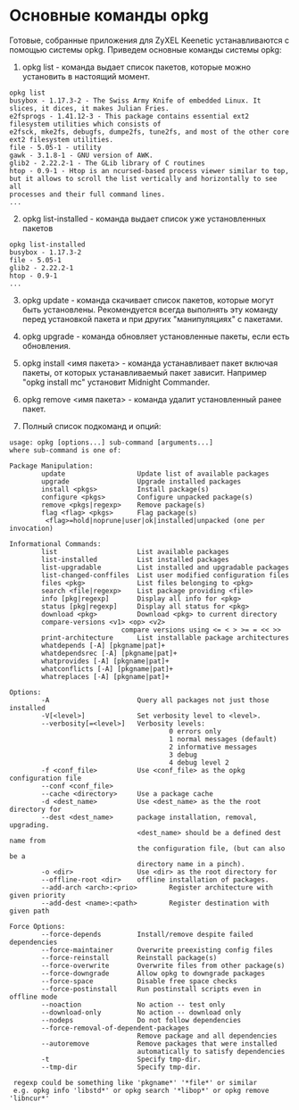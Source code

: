 # Основные команды opkg #

Готовые, собранные приложения для ZyXEL Keenetic устанавливаются с помощью системы opkg. Приведем основные команды системы opkg:

1. opkg list - команда выдает список пакетов, которые можно установить в настоящий момент.
```
opkg list
busybox - 1.17.3-2 - The Swiss Army Knife of embedded Linux. It slices, it dices, it makes Julian Fries.
e2fsprogs - 1.41.12-3 - This package contains essential ext2 filesystem utilities which consists of
e2fsck, mke2fs, debugfs, dumpe2fs, tune2fs, and most of the other core ext2 filesystem utilities.
file - 5.05-1 - utility
gawk - 3.1.8-1 - GNU version of AWK.
glib2 - 2.22.2-1 - The GLib library of C routines
htop - 0.9-1 - Htop is an ncursed-based process viewer similar to top,
but it allows to scroll the list vertically and horizontally to see all 
processes and their full command lines.
...
```
2. opkg list-installed - команда выдает список уже установленных пакетов
```
opkg list-installed
busybox - 1.17.3-2
file - 5.05-1
glib2 - 2.22.2-1
htop - 0.9-1
...
```
3. opkg update - команда скачивает список пакетов, которые могут быть установлены. Рекомендуется всегда выполнять эту команду перед установкой пакета и при других "манипуляциях" с пакетами.

4. opkg upgrade - команда обновляет установленные пакеты, если есть обновления.

5. opkg install <имя пакета> - команда устанавливает пакет включая пакеты, от которых устанавливаемый пакет зависит. Например "opkg install mc" установит Midnight Commander.

6. opkg remove <имя пакета> - команда удалит установленный ранее пакет.

7. Полный список подкоманд и опций:
```
usage: opkg [options...] sub-command [arguments...]
where sub-command is one of:

Package Manipulation:
        update                  Update list of available packages
        upgrade                 Upgrade installed packages
        install <pkgs>          Install package(s)
        configure <pkgs>        Configure unpacked package(s)
        remove <pkgs|regexp>    Remove package(s)
        flag <flag> <pkgs>      Flag package(s)
         <flag>=hold|noprune|user|ok|installed|unpacked (one per invocation)

Informational Commands:
        list                    List available packages
        list-installed          List installed packages
        list-upgradable         List installed and upgradable packages
        list-changed-conffiles  List user modified configuration files
        files <pkg>             List files belonging to <pkg>
        search <file|regexp>    List package providing <file>
        info [pkg|regexp]       Display all info for <pkg>
        status [pkg|regexp]     Display all status for <pkg>
        download <pkg>          Download <pkg> to current directory
        compare-versions <v1> <op> <v2>
                            compare versions using <= < > >= = << >>
        print-architecture      List installable package architectures
        whatdepends [-A] [pkgname|pat]+
        whatdependsrec [-A] [pkgname|pat]+
        whatprovides [-A] [pkgname|pat]+
        whatconflicts [-A] [pkgname|pat]+
        whatreplaces [-A] [pkgname|pat]+

Options:
        -A                      Query all packages not just those installed
        -V[<level>]             Set verbosity level to <level>.
        --verbosity[=<level>]   Verbosity levels:
                                        0 errors only
                                        1 normal messages (default)
                                        2 informative messages
                                        3 debug
                                        4 debug level 2
        -f <conf_file>          Use <conf_file> as the opkg configuration file
        --conf <conf_file>
        --cache <directory>     Use a package cache
        -d <dest_name>          Use <dest_name> as the the root directory for
        --dest <dest_name>      package installation, removal, upgrading.
                                <dest_name> should be a defined dest name from
                                the configuration file, (but can also be a
                                directory name in a pinch).
        -o <dir>                Use <dir> as the root directory for
        --offline-root <dir>    offline installation of packages.
        --add-arch <arch>:<prio>        Register architecture with given priority
        --add-dest <name>:<path>        Register destination with given path

Force Options:
        --force-depends         Install/remove despite failed dependencies
        --force-maintainer      Overwrite preexisting config files
        --force-reinstall       Reinstall package(s)
        --force-overwrite       Overwrite files from other package(s)
        --force-downgrade       Allow opkg to downgrade packages
        --force-space           Disable free space checks
        --force-postinstall     Run postinstall scripts even in offline mode
        --noaction              No action -- test only
        --download-only         No action -- download only
        --nodeps                Do not follow dependencies
        --force-removal-of-dependent-packages
                                Remove package and all dependencies
        --autoremove            Remove packages that were installed
                                automatically to satisfy dependencies
        -t                      Specify tmp-dir.
        --tmp-dir               Specify tmp-dir.

 regexp could be something like 'pkgname*' '*file*' or similar
 e.g. opkg info 'libstd*' or opkg search '*libop*' or opkg remove 'libncur*'
```